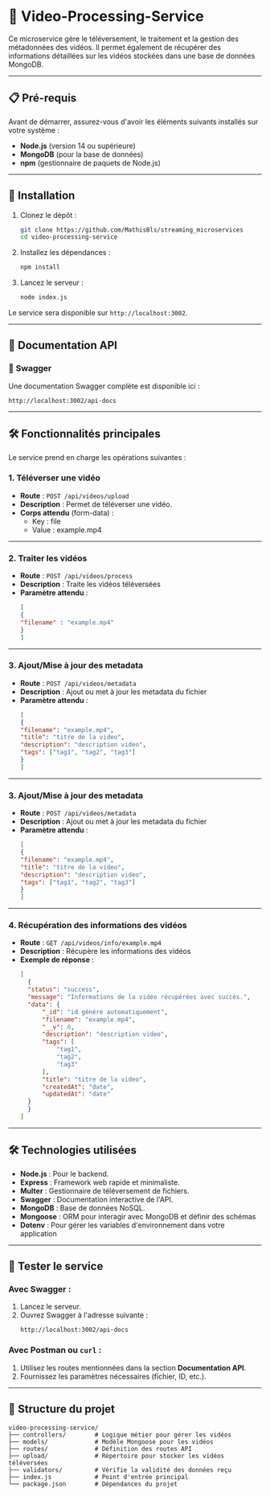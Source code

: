 
# 🎥 **Video-Processing-Service**

Ce microservice gère le téléversement, le traitement et la gestion des métadonnées des vidéos. Il permet également de récupérer des informations détaillées sur les vidéos stockées dans une base de données MongoDB.

---

## 📋 **Pré-requis**

Avant de démarrer, assurez-vous d'avoir les éléments suivants installés sur votre système :

- **Node.js** (version 14 ou supérieure)
- **MongoDB** (pour la base de données)
- **npm** (gestionnaire de paquets de Node.js)

---

## 🚀 **Installation**

1. Clonez le dépôt :
   ```bash
   git clone https://github.com/MathisBls/streaming_microservices
   cd video-processing-service
   ```

2. Installez les dépendances :
   ```bash
   npm install
   ```

3. Lancez le serveur :
   ```bash
   node index.js
   ```

Le service sera disponible sur `http://localhost:3002`.

---

## 📖 **Documentation API**

### 📄 **Swagger**
Une documentation Swagger complète est disponible ici :
```
http://localhost:3002/api-docs
```

---

## 🛠️ **Fonctionnalités principales**

Le service prend en charge les opérations suivantes :

### **1. Téléverser une vidéo**
- **Route** : `POST /api/videos/upload`
- **Description** : Permet de téléverser une vidéo.
- **Corps attendu** (form-data) :
  - Key : file
  - Value : example.mp4

---

### **2. Traiter les vidéos**
- **Route** : `POST /api/videos/process`
- **Description** : Traite les vidéos téléversées
- **Paramètre attendu** :
    ```json
  [
    {
    "filename" : "example.mp4"
    }
  ]
  ```

---

### **3. Ajout/Mise à jour des metadata**
- **Route** : `POST /api/videos/metadata`
- **Description** : Ajout ou met à jour les metadata du fichier
- **Paramètre attendu** :
    ```json
  [
    {
  "filename": "example.mp4",
  "title": "titre de la video",
  "description": "description video",
  "tags": ["tag1", "tag2", "tag3"]
  }
  ]
  ```
---

### **3. Ajout/Mise à jour des metadata**
- **Route** : `POST /api/videos/metadata`
- **Description** : Ajout ou met à jour les metadata du fichier
- **Paramètre attendu** :
    ```json
  [
    {
  "filename": "example.mp4",
  "title": "titre de la video",
  "description": "description video",
  "tags": ["tag1", "tag2", "tag3"]
  }
  ]
  ```

---

### **4. Récupération des informations des vidéos**
- **Route** : `GET /api/videos/info/example.mp4`
- **Description** : Récupère les informations des vidéos
- **Exemple de réponse** :
  ```json
  [
    {
    "status": "success",
    "message": "Informations de la vidéo récupérées avec succès.",
    "data": {
        "_id": "id généré automatiquement",
        "filename": "example.mp4",
        "__v": 0,
        "description": "description video",
        "tags": [
            "tag1",
            "tag2",
            "tag3"
        ],
        "title": "titre de la video",
        "createdAt": "date",
        "updatedAt": "date"
    }
    }
  ]
  ```

---

## 🛠️ **Technologies utilisées**
- **Node.js** : Pour le backend.
- **Express** : Framework web rapide et minimaliste.
- **Multer** : Gestionnaire de téléversement de fichiers.
- **Swagger** : Documentation interactive de l'API.
- **MongoDB** : Base de données NoSQL.
- **Mongoose** : ORM pour interagir avec MongoDB et définir des schémas
- **Dotenv** : Pour gérer les variables d'environnement dans votre application

---

## 🧪 **Tester le service**
### Avec Swagger :
1. Lancez le serveur.
2. Ouvrez Swagger à l'adresse suivante :
   ```
   http://localhost:3002/api-docs
   ```

### Avec Postman ou `curl` :
1. Utilisez les routes mentionnées dans la section **Documentation API**.
2. Fournissez les paramètres nécessaires (fichier, ID, etc.).

---

## 📂 **Structure du projet**
```
video-processing-service/
├── controllers/        # Logique métier pour gérer les vidéos
├── models/             # Modèle Mongoose pour les vidéos
├── routes/             # Définition des routes API
├── upload/             # Répertoire pour stocker les vidéos téléversées
├── validators/         # Vérifie la validité des données reçu
├── index.js            # Point d'entrée principal
└── package.json        # Dépendances du projet
```